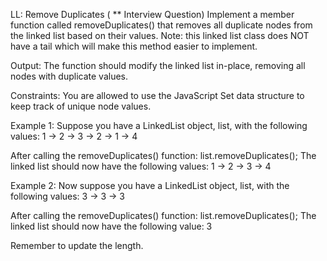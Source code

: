 LL: Remove Duplicates ( ** Interview Question)
Implement a member function called removeDuplicates() that removes all duplicate nodes from the linked list based on their values.
Note: this linked list class does NOT have a tail which will make this method easier to implement.

Output:
The function should modify the linked list in-place, removing all nodes with duplicate values.

Constraints:
You are allowed to use the JavaScript Set data structure to keep track of unique node values.


Example 1:
Suppose you have a LinkedList object, list, with the following values:
1 -> 2 -> 3 -> 2 -> 1 -> 4

After calling the removeDuplicates() function:
list.removeDuplicates();
The linked list should now have the following values: 1 -> 2 -> 3 -> 4


Example 2:
Now suppose you have a LinkedList object, list, with the following values:
3 -> 3 -> 3

After calling the removeDuplicates() function:
list.removeDuplicates();
The linked list should now have the following value: 3


Remember to update the length.